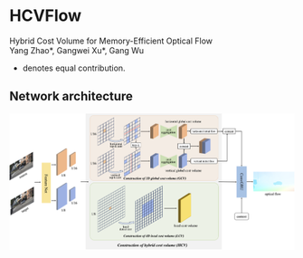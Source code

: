 # HCVFlow
Hybrid Cost Volume for Memory-Efficient Optical Flow <br/>
Yang Zhao*, Gangwei Xu*, Gang Wu <br/>
* denotes equal contribution.

## Network architecture
![image](figures/network.png)
